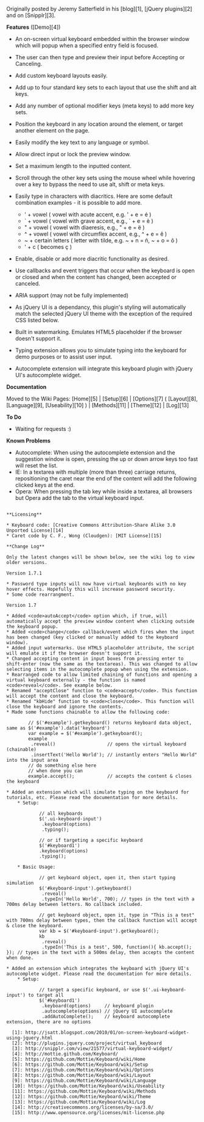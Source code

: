 Originally posted by Jeremy Satterfield in his [blog][1], [jQuery plugins][2] and on [Snipplr][3].

**Features** ([Demo][4])

* An on-screen virtual keyboard embedded within the browser window which will popup when a specified entry field is focused.
* The user can then type and preview their input before Accepting or Canceling.
* Add custom keyboard layouts easily.
* Add up to four standard key sets to each layout that use the shift and alt keys.
* Add any number of optional modifier keys (meta keys) to add more key sets.
* Position the keyboard in any location around the element, or target another element on the page.
* Easily modify the key text to any language or symbol.
* Allow direct input or lock the preview window.
* Set a maximum length to the inputted content.
* Scroll through the other key sets using the mouse wheel while hovering over a key to bypass the need to use alt, shift or meta keys.
* Easily type in characters with diacritics. Here are some default combination examples - it is possible to add more.

    * ' + vowel ( vowel with acute accent, e.g. ' + e = é )
    * \` + vowel ( vowel with grave accent, e.g., \` + e = è )
    * " + vowel ( vowel with diaeresis, e.g., " + e = ë )
    * ^ + vowel ( vowel with circumflex accent, e.g., ^ + e = ê )
    * ~ + certain letters ( letter with tilde, e.g. ~ + n = ñ, ~ + o = õ )
    * ' + c ( becomes ç )

* Enable, disable or add more diacritic functionality as desired.
* Use callbacks and event triggers that occur when the keyboard is open or closed and when the content has changed, been accepted or canceled.
* ARIA support (may not be fully implemented)
* As jQuery UI is a dependancy, this plugin's styling will automatically match the selected jQuery UI theme with the exception of the required CSS listed below.
* Built in watermarking. Emulates HTML5 placeholder if the browser doesn't support it.
* Typing extension allows you to simulate typing into the keyboard for demo purposes or to assist user input.
* Autocomplete extension will integrate this keyboard plugin with jQuery UI's autocomplete widget.

**Documentation**

Moved to the Wiki Pages: [Home][5] | [Setup][6] | [Options][7] ( [Layout][8], [Language][9], [Useability][10] ) | [Methods][11] | [Theme][12] | [Log][13]

**To Do**

* Waiting for requests :)

**Known Problems**

* Autocomplete: When using the autocomplete extension and the suggestion window is open, pressing the up or down arrow keys too fast will reset the list.
* IE: In a textarea with multiple (more than three) carriage returns, repositioning the caret near the end of the content will add the following clicked keys at the end.
* Opera: When pressing the tab key while inside a textarea, all browsers but Opera add the tab to the virtual keyboard input.

~~~

**Licensing**

* Keyboard code: [Creative Commons Attribution-Share Alike 3.0 Unported License][14]
* Caret code by C. F., Wong (Cloudgen): [MIT License][15]

**Change Log**

Only the latest changes will be shown below, see the wiki log to view older versions.

Version 1.7.1

* Password type inputs will now have virtual keyboards with no key hover effects. Hopefully this will increase password security.
* Some code rearrangment.

Version 1.7

* Added <code>autoAccept</code> option which, if true, will automatically accept the preview window content when clicking outside the keyboard popup. 
* Added <code>change</code> callback/event which fires when the input has been changed (key clicked or manually added to the keyboard window).
* Added input watermarks. Use HTML5 placeholder attribute, the script will emulate it if the browser doesn't support it.
* Changed accepting content in input boxes from pressing enter to shift-enter (now the same as the textareas). This was changed to allow selecting items in the autocomplete popup when using the extension.
* Rearranged code to allow limited chaining of functions and opening a virtual keyboard externally - the function is named <code>reveal</code>. See example below.
* Renamed "acceptClose" function to <code>accept</code>. This function will accept the content and close the keyboard.
* Renamed "kbHide" function to <code>close</code>. This function will close the keyboard and ignore the contents.
* Made some functions chainable to allow the following code:

        // $('#example').getkeyboard() returns keyboard data object, same as $('#example').data('keyboard')
        var example = $('#example').getkeyboard();
        example
         .reveal()                   // opens the virtual keyboard (chainable)
         .insertText('Hello World'); // instantly enters "Hello World" into the input area 
        // do something else here
        // when done you can 
        example.accept();            // accepts the content & closes the keyboard

* Added an extension which will simulate typing on the keyboard for tutorials, etc. Please read the documentation for more details.
    * Setup:

            // all keyboards
            $('.ui-keyboard-input')
             .keyboard(options)
             .typing();

            // or if targeting a specific keyboard
            $('#keyboard1')
            .keyboard(options)
            .typing();

    * Basic Usage:

            // get keyboard object, open it, then start typing simulation
            $('#keyboard-input').getkeyboard()
             .reveal()
             .typeIn('Hello World', 700); // types in the text with a 700ms delay between letters. No callback included.

            // get keyboard object, open it, type in "This is a test" with 700ms delay between types, then the callback function will accept & close the keyboard.
            var kb = $('#keyboard-input').getkeyboard();
            kb
             .reveal()
             .typeIn('This is a test', 500, function(){ kb.accept(); }); // types in the text with a 500ms delay, then accepts the content when done.

* Added an extension which integrates the keyboard with jQuery UI's autocomplete widget. Please read the documentation for more details.
    * Setup:

            // target a specific keyboard, or use $('.ui-keyboard-input') to target all
            $('#keyboard1')
             .keyboard(options)     // keyboard plugin
             .autocomplete(options) // jQuery UI autocomplete
             .addAutoComplete();    // keyboard autocomplete extension, there are no options

  [1]: http://jsatt.blogspot.com/2010/01/on-screen-keyboard-widget-using-jquery.html
  [2]: http://plugins.jquery.com/project/virtual_keyboard
  [3]: http://snipplr.com/view/21577/virtual-keyboard-widget/
  [4]: http://mottie.github.com/Keyboard/
  [5]: https://github.com/Mottie/Keyboard/wiki/Home
  [6]: https://github.com/Mottie/Keyboard/wiki/Setup
  [7]: https://github.com/Mottie/Keyboard/wiki/Options
  [8]: https://github.com/Mottie/Keyboard/wiki/Layout
  [9]: https://github.com/Mottie/Keyboard/wiki/Language
  [10]: https://github.com/Mottie/Keyboard/wiki/Useability
  [11]: https://github.com/Mottie/Keyboard/wiki/Methods
  [12]: https://github.com/Mottie/Keyboard/wiki/Theme
  [13]: https://github.com/Mottie/Keyboard/wiki/Log
  [14]: http://creativecommons.org/licenses/by-sa/3.0/
  [15]: http://www.opensource.org/licenses/mit-license.php

